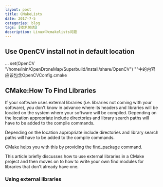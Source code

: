 ```yaml
---
layout: post
title: CMakeLists
date: 2017-7-5
categories: blog
tags: [技术总结]
description: Linux中cmakelists问题
---
```


## Use OpenCV install not in default location

...
  set(OpenCV "/home/inin/OpenDroneMap/Superbuild/install/share/OpenCV")
  ""中的内容应该包含OpenCVConfig.cmake

## CMake:How To Find Libraries

If your software uses external libraries (i.e. libraries not coming with your software), you don't know in advance where its headers and libraries will be located on the system where your software will be compiled. Depending on the location appropriate include directories and library search paths will have to be added to the compile commands.

Depending on the location appropriate include directories and library search paths will have to be added to the compile commands.

CMake helps you with this by providing the find_package command.

This article briefly discusses how to use external libraries in a CMake project and then moves on to how to write your own find modules for libraries that don't already have one.

### Using external libraries


